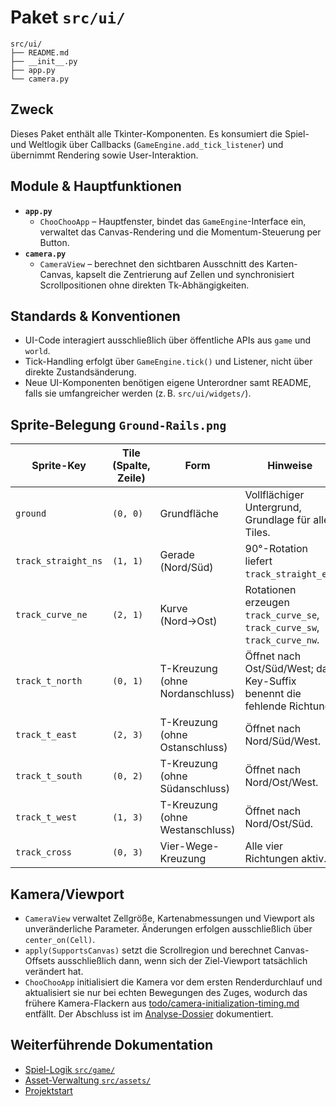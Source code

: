 # Paket `src/ui/`

```text
src/ui/
├── README.md
├── __init__.py
├── app.py
└── camera.py
```

## Zweck
Dieses Paket enthält alle Tkinter-Komponenten. Es konsumiert die Spiel- und Weltlogik über Callbacks (`GameEngine.add_tick_listener`) und übernimmt Rendering sowie User-Interaktion.

## Module & Hauptfunktionen
- **`app.py`**
  - `ChooChooApp` – Hauptfenster, bindet das `GameEngine`-Interface ein, verwaltet das Canvas-Rendering und die Momentum-Steuerung per Button.
- **`camera.py`**
  - `CameraView` – berechnet den sichtbaren Ausschnitt des Karten-Canvas, kapselt die Zentrierung auf Zellen und synchronisiert Scrollpositionen ohne direkten Tk-Abhängigkeiten.

## Standards & Konventionen
- UI-Code interagiert ausschließlich über öffentliche APIs aus `game` und `world`.
- Tick-Handling erfolgt über `GameEngine.tick()` und Listener, nicht über direkte Zustandsänderung.
- Neue UI-Komponenten benötigen eigene Unterordner samt README, falls sie umfangreicher werden (z. B. `src/ui/widgets/`).

## Sprite-Belegung `Ground-Rails.png`

| Sprite-Key | Tile (Spalte, Zeile) | Form | Hinweise |
| --- | --- | --- | --- |
| `ground` | `(0, 0)` | Grundfläche | Vollflächiger Untergrund, Grundlage für alle Tiles. |
| `track_straight_ns` | `(1, 1)` | Gerade (Nord/Süd) | 90°-Rotation liefert `track_straight_ew`. |
| `track_curve_ne` | `(2, 1)` | Kurve (Nord→Ost) | Rotationen erzeugen `track_curve_se`, `track_curve_sw`, `track_curve_nw`. |
| `track_t_north` | `(0, 1)` | T-Kreuzung (ohne Nordanschluss) | Öffnet nach Ost/Süd/West; das Key-Suffix benennt die fehlende Richtung. |
| `track_t_east` | `(2, 3)` | T-Kreuzung (ohne Ostanschluss) | Öffnet nach Nord/Süd/West. |
| `track_t_south` | `(0, 2)` | T-Kreuzung (ohne Südanschluss) | Öffnet nach Nord/Ost/West. |
| `track_t_west` | `(1, 3)` | T-Kreuzung (ohne Westanschluss) | Öffnet nach Nord/Ost/Süd. |
| `track_cross` | `(0, 3)` | Vier-Wege-Kreuzung | Alle vier Richtungen aktiv. |

## Kamera/Viewport
- `CameraView` verwaltet Zellgröße, Kartenabmessungen und Viewport als unveränderliche Parameter. Änderungen erfolgen ausschließlich über `center_on(Cell)`.
- `apply(SupportsCanvas)` setzt die Scrollregion und berechnet Canvas-Offsets ausschließlich dann, wenn sich der Ziel-Viewport tatsächlich verändert hat.
- `ChooChooApp` initialisiert die Kamera vor dem ersten Renderdurchlauf und aktualisiert sie nur bei echten Bewegungen des Zuges, wodurch das frühere Kamera-Flackern aus [todo/camera-initialization-timing.md](../../todo/archive/camera-initialization-timing.md) entfällt. Der Abschluss ist im [Analyse-Dossier](../../Task/analysis-plan.md) dokumentiert.

## Weiterführende Dokumentation
- [Spiel-Logik `src/game/`](../game/README.md)
- [Asset-Verwaltung `src/assets/`](../assets/README.md)
- [Projektstart](../../README.md)
